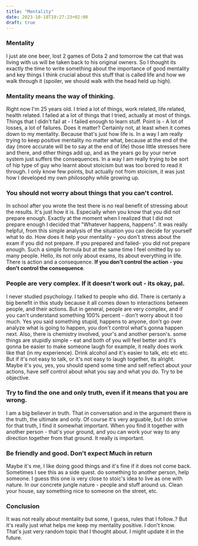```yaml
---
title: "Mentality"
date: 2023-10-18T19:27:23+02:00
draft: true
---
```


### Mentality
I just ate one beer, lost 2 games of Dota 2 and tomorrow the cat that was living with us will be taken back to his original owners. So I thought its exactly the time to write something about the importance of good mentality and key things I think crucial about this stuff that is called life and how we walk through it (spoiler, we should walk with the head held up high).

### Mentality means the way of thinking. 
Right now I'm 25 years old. I tried a lot of things, work related, life related, health related. I failed at a lot of things that I tried, actually at most of things. Things that I didn't fail at - I failed enough to learn stuff. Point is - A lot of losses, a lot of failures. Does it matter? Certainly not, at least when it comes down to my mentality. Because that's just how life is. In a way I am really trying to keep positive mentality no matter what, because at the end of the day (more accurate will be to say at the end of life) those little stresses here and there, and other things add up, and as the years go by your nerve system just suffers the consequences. In a way I am really trying to be sort of hip type of guy who learnt about stoicism but was too bored to read it through. I only know few points, but actually not from stoicism, it was just how I developed my own philosophy while growing up. 

### You should not worry about things that you can't control. 
In school after you wrote the test there is no real benefit of stressing about the results. It's just how it is. Especially when you know that you did not prepare enough. Exactly at the moment when I realized that I did not prepare enough I decided that "Whatever happens, happens". It was really helpful, from this simple analysis of the situation you can decide for yourself what to do. How does it help your mentality - you don't stress about the exam if you did not prepare. If you prepared and failed- you did not prepare enough. Such a simple formula but at the same time I feel omitted by so many people. Hello, its not only about exams, its about everything in life. There is action and a consequence. **If you don't control the action - you don't control the consequence**.

### People are very complex. If it doesn't work out - its okay, pal.
I never studied psychology. I talked to people who did. There is certanly a big benefit in this study because it all comes down to interactions between people, and their actions. But in general, people are very complex, and if you can't understand something 100% percent - don't worry about it too much. Yes you said something stupid, happens to anyone, don't go over analyze what is going to happen, you don't control what's gonna happen next. Also, there is chemistry involved, your's and another person's. some things are stupidly simple - eat and both of you will feel better and it's gonna be easier to make someone laugh for example, it really does work like that (in my experience). Drink alcohol and it's easier to talk, etc etc etc. But if it's not easy to talk, or it's not easy to laugh together, its alright. Maybe it's you, yes, you should spend some time and self reflect about your actions, have self control about what you say and what you do. Try to be objective.

### Try to find the one and only truth, even if it means that you are wrong.
I am a big believer in truth. That in conversation and in the argument there is the truth, the ultimate and only. Of course it's very arguable, but I do strive for that truth, I find it somewhat important. When you find it together with another person - that's your ground, and you can work your way to any direction together from that ground. It really is important.

### Be friendly and good. Don't expect Much in return
Maybe it's me, I like doing good things and it's fine if it does not come back. Sometimes I see this as a side quest. do something to another person, help someone. I guess this one is very close to stoic's idea to live as one with nature. In our concrete jungle nature - people and stuff around us. Clean your house, say something nice to someone on the street, etc.

### Conclusion
It was not really about mentality but some, I guess, rules that I follow..? But it's really just what helps me keep my mentality positive. I don't know. That's just very random topic that I thought about. I might update it in the future.
